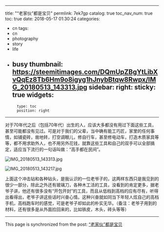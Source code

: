 
---
title: "“老家伙”都是宝贝"
permlink: 7ek7gp
catalog: true
toc_nav_num: true
toc: true
date: 2018-05-17 01:30:24
categories:
- cn
tags:
- cn
- photography
- story
- life
- busy
thumbnail: https://steemitimages.com/DQmUpZBgYtLibXvQqEz8Tb6Hm9o8igyg1hJnybBtqw8Rwpx/IMG_20180513_143313.jpg
sidebar:
    right:
        sticky: true
widgets:
    -
        type: toc
        position: right
---


对于70年代之后（包括70年代）出生的人，应该大多都没有用过下面这些工具，甚至可能都没有见过。可是对于我们的父辈，当中确有能工巧匠，家里的任何事情，如铺瓷砖，凿地转，打空调眼儿，修自行车，甚至修电动车，打造木质家具等等，都不用求助外人，也不用另外花钱，就靠这些工具和自己的双手可以全部搞定，适应当下流行的一句话叫做：“高手都在民间”。

![IMG_20180513_143313.jpg](https://steemitimages.com/DQmUpZBgYtLibXvQqEz8Tb6Hm9o8igyg1hJnybBtqw8Rwpx/IMG_20180513_143313.jpg)

![IMG_20180513_143217.jpg](https://steemitimages.com/DQmPczBPoTiFkHYT9j6wDqjQ7WPLsHM15d8F6L3gnRXsSCt/IMG_20180513_143217.jpg)

上面这个冲击钻和各种钻头，是我认识的一位老爷子的，这两样东西只是我见到的很少一部分，除此之外还有玻璃刀，各种木工活的工具，没看到的肯定更多，据老爷子讲，他还有很多没有“开包开封”的工具，而且从低档到高档的应有尽有，听得出看得出，老爷子讲这些话时兴奋心情。这种兴奋就如同当下年轻人炫自己的高档手机，高档跑车时的感觉，可是老爷子却如此的朴实无华。（备注：老爷子用到的材料，还有很多是从外面捡回来的，比如铁皮，木头，砖头等等）

- - -

This page is synchronized from the post: [“老家伙”都是宝贝](https://steemit.com/@andrewma/7ek7gp)
